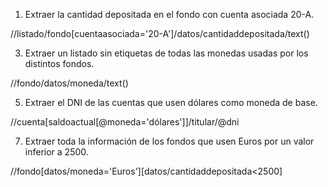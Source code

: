 1. Extraer la cantidad depositada en el fondo con cuenta asociada 20-A.
   
//listado/fondo[cuentaasociada='20-A']/datos/cantidaddepositada/text()

3. Extraer un listado sin etiquetas de todas las monedas usadas por los distintos fondos.
   
//fondo/datos/moneda/text()

5. Extraer el DNI de las cuentas que usen dólares como moneda de base.
   
//cuenta[saldoactual[@moneda='dólares']]/titular/@dni

7. Extraer toda la información de los fondos que usen Euros por un valor inferior a 2500.
   
//fondo[datos/moneda='Euros'][datos/cantidaddepositada<2500]
